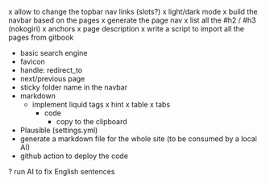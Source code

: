 x allow to change the topbar nav links (slots?)
x light/dark mode
x build the navbar based on the pages
x generate the page nav
  x list all the #h2 / #h3 (nokogiri)
  x anchors
x page description
x write a script to import all the pages from gitbook
- basic search engine
- favicon
- handle: redirect_to
- next/previous page
- sticky folder name in the navbar
- markdown
  - implement liquid tags
    x hint
    x table
    x tabs
    - code
      - copy to the clipboard
- Plausible (settings.yml)
- generate a markdown file for the whole site (to be consumed by a local AI)
- github action to deploy the code

? run AI to fix English sentences

